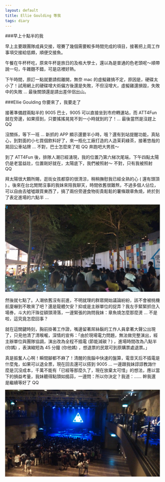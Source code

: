 ```yaml
---
layout: default
title: Ellie Goulding 等我
tags: diary
---
```


###早上十點半的我

早上主要跟團隊成員交接，噁賽了幾個需要較多時間完成的項目，接著把上周工作事項交接給低頗，順便交接魚。

午餐在牛杯杯吃，原來牛杯是旅日的及格大學士，還以為是普通的色老頭呢～順帶說一句，牛雜麵不錯，可是店裡好熱。

下午時間，原訂一點就要請假離開，無奈 mac 的虛擬雞搞不定，原因是，硬碟太小了！試用網上的硬碟增大術偏方後還是失敗，不但沒增大，虛擬雞還損毀，失敗中的失敗 … 最後關頭還是請出差伴侶出山。

###Ellie Goulding 你要來了，我要走了

接著準備趕兩點半的 9005 巴士，9005 可以直接坐到市府轉運站，而 ATT4Fun 就在旁邊，如果搭到，只要搖搖晃晃不到一小時就到的了！… 最後當然是沒趕上 QQ

沒關係，等下一班 … 新抓的 APP 顯示還要半小時，哦？還有到站提醒功能，真貼心，到對面的小七買個飲料好了，來一瓶化工廠打造的人造茉莉綠茶，接著悠哉的晃回公車站牌 … 不對，巴士怎麼來了啦 QQ 奔跑吧大男孩～

到了 ATT4Fun 後，排隊人潮已經湧現，我的位置乃第六梯次尾端，下午四點太陽仍是老當益壯，位置剛好就在，太陽底下，我們被照射～ 不對，只有我被照射 QQ

拜太陽很大顆所賜，逛街女孩都穿的很清涼，稍稍撫慰我已經全熟的心 ( 還有頭頂 )  。後來在台北閒閒沒事的我妹來陪我聊天，時間依舊很難熬，不過多個人佔位，可以自由去噓噓跟買東西了，搞了兩份旁邊食物街貴鬆鬆的薯條跟章魚燒，終於到了表定進場的六點半 …

![img](./images/20140826_att4fun.jpg)

然後就七點了。人潮依舊沒有前進，不明就理的群眾開始議論紛紛，該不會被桃機航廈嚇到不敢來了吧？還是龍體欠安？抑或是主辦單位的捉弄？我左手緊緊抓住入場券，斗大的汗珠從額頭滑落，一邊緊張的詢問我妹：章魚燒怎麼那麼燙 … 不是啦，這究竟怎麼回事？

就在這關鍵時刻，胸前掛著工作證，嘴邊留著屌絲鬍的工作人員拿著大聲公出現了，只見他清了清喉嚨，深情的宣佈：「由於現場電力問題，無法做完整演出，經主辦單位與團隊協調，演出改為全程不插電 (節能減碳？) ，進場時間改為八點半 (你媽) ，表演縮短為 45 分鐘 (你他媽) ，想退票的民眾可到原購票處退票。」

真是振奮人心啊！瞬間腳都不麻了！清醒的我腦中快速的盤算，電音天后不插電是什麼鬼，如果可以退全票，現在回去還可以搭到 9005 … 一邊跟我妹諄諄教誨什麼是沉沒成本，千萬不能有「已經等那麼久了，現在放棄太可惜」的想法，應以當下的損益考量，我妹聽得點頭如搗蒜，一邊問：所以你決定？我道：…… 幹我還是繼續等好了 QQ

![img](./images/20140826_eg.jpg)